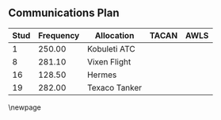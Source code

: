 ## Communications Plan

Stud | Frequency | Allocation | TACAN | AWLS
---- | --------- | ---------- | ----- | ----
1 | 250.00 | Kobuleti ATC
8 | 281.10 | Vixen Flight
16 | 128.50 | Hermes
19 | 282.00 | Texaco Tanker

\newpage
